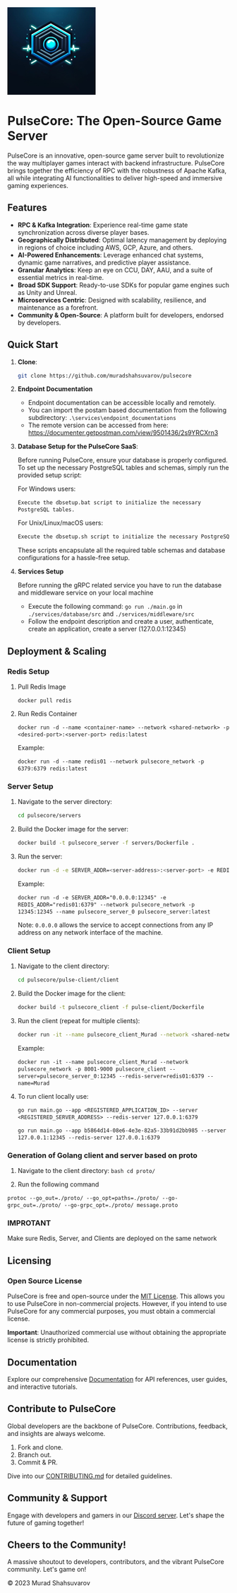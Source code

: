 <img src="./assets/logo.jpg" alt="PulseCore Logo" width="200"/>

# PulseCore: The Open-Source Game Server

PulseCore is an innovative, open-source game server built to revolutionize the way multiplayer games interact with backend infrastructure. PulseCore brings together the efficiency of RPC with the robustness of Apache Kafka, all while integrating AI functionalities to deliver high-speed and immersive gaming experiences.

## Features

- **RPC & Kafka Integration**: Experience real-time game state synchronization across diverse player bases.
- **Geographically Distributed**: Optimal latency management by deploying in regions of choice including AWS, GCP, Azure, and others.
- **AI-Powered Enhancements**: Leverage enhanced chat systems, dynamic game narratives, and predictive player assistance.
- **Granular Analytics**: Keep an eye on CCU, DAY, AAU, and a suite of essential metrics in real-time.
- **Broad SDK Support**: Ready-to-use SDKs for popular game engines such as Unity and Unreal.
- **Microservices Centric**: Designed with scalability, resilience, and maintenance as a forefront.
- **Community & Open-Source**: A platform built for developers, endorsed by developers.

## Quick Start

1. **Clone**:
   ```bash
   git clone https://github.com/muradshahsuvarov/pulsecore
   ```

2. **Endpoint Documentation**

    - Endpoint documentation can be accessible locally and remotely.
    - You can import the postam based documentation from the following subdirectory: `.\services\endpoint_documentations`
    - The remote version can be accessed from here: https://documenter.getpostman.com/view/9501436/2s9YRCXrn3

3. **Database Setup for the PulseCore SaaS**:
   
   Before running PulseCore, ensure your database is properly configured. To set up the necessary PostgreSQL tables and schemas, simply run the provided setup script:

   For Windows users:
   ```
   Execute the dbsetup.bat script to initialize the necessary PostgreSQL tables.
   ```

   For Unix/Linux/macOS users:
   ```bash
   Execute the dbsetup.sh script to initialize the necessary PostgreSQL tables.
   ```

   These scripts encapsulate all the required table schemas and database configurations for a hassle-free setup.

4. **Services Setup**

    Before running the gRPC related service you have to run the database and middleware service on your local machine

    - Execute the following command: `go run ./main.go` in `./services/database/src` and `./services/middleware/src`
    - Follow the endpoint description and create a user, authenticate, create an application, create a server (127.0.0.1:12345)

## Deployment & Scaling

### Redis Setup

1. Pull Redis Image
   ```
   docker pull redis
   ```

2. Run Redis Container
   ```
   docker run -d --name <container-name> --network <shared-network> -p <desired-port>:<server-port> redis:latest
   ```
   Example:
   ```
   docker run -d --name redis01 --network pulsecore_network -p 6379:6379 redis:latest
   ```

### Server Setup

1. Navigate to the server directory:
    ```bash
    cd pulsecore/servers
    ```

2. Build the Docker image for the server:
    ```bash
    docker build -t pulsecore_server -f servers/Dockerfile .
    ```

3. Run the server:
    ```bash
    docker run -d -e SERVER_ADDR=<server-address>:<server-port> -e REDIS_ADDR=<redis-address> --network <shared-docker-network> -p <desired-port>:<server-port> --name <container-name> pulsecore_server:latest
    ```
    Example:
    ```
    docker run -d -e SERVER_ADDR="0.0.0.0:12345" -e REDIS_ADDR="redis01:6379" --network pulsecore_network -p 12345:12345 --name pulsecore_server_0 pulsecore_server:latest
    ```
    Note: `0.0.0.0` allows the service to accept connections from any IP address on any network interface of the machine.

### Client Setup

1. Navigate to the client directory:
    ```bash
    cd pulsecore/pulse-client/client
    ```

2. Build the Docker image for the client:
    ```bash
    docker build -t pulsecore_client -f pulse-client/Dockerfile 
    ```

3. Run the client (repeat for multiple clients):
    ```bash
    docker run -it --name pulsecore_client_Murad --network <shared-network> -p <desired-port>:<server-port> pulsecore_client --server=<container-name>:<container-port> --redis-server=<redis-container>:<redis-port> --name=Murad
    ```
    Example:
    ```
    docker run -it --name pulsecore_client_Murad --network pulsecore_network -p 8001-9000 pulsecore_client --server=pulsecore_server_0:12345 --redis-server=redis01:6379 --name=Murad
    ```
	
4. To run client locally use:

	```
    go run main.go --app <REGISTERED_APPLICATION_ID> --server <REGISTERED_SERVER_ADDRESS> --redis-server 127.0.0.1:6379
    ```

    ```
	go run main.go --app b5864d14-08e6-4e3e-82a5-33b91d2bb985 --server 127.0.0.1:12345 --redis-server 127.0.0.1:6379
	```


### Generation of Golang client and server based on proto
   1. Navigate to the client directory:
    ```bash
    cd proto/
    ```

   2. Run the following command
   ```
   protoc --go_out=./proto/ --go_opt=paths=./proto/ --go-grpc_out=./proto/ --go-grpc_opt=./proto/ message.proto
   ```

### IMPROTANT

   Make sure Redis, Server, and Clients are deployed on the same network


## Licensing

### Open Source License

PulseCore is free and open-source under the [MIT License](LICENSE). This allows you to use PulseCore in non-commercial projects. However, if you intend to use PulseCore for any commercial purposes, you must obtain a commercial license.

**Important**: Unauthorized commercial use without obtaining the appropriate license is strictly prohibited.

## Documentation

Explore our comprehensive [Documentation](/docs) for API references, user guides, and interactive tutorials.

## Contribute to PulseCore

Global developers are the backbone of PulseCore. Contributions, feedback, and insights are always welcome.

1. Fork and clone.
2. Branch out.
3. Commit & PR.

Dive into our [CONTRIBUTING.md](/community/CONTRIBUTING.md) for detailed guidelines.

## Community & Support

Engage with developers and gamers in our [Discord server](#). Let's shape the future of gaming together!

## Cheers to the Community!

A massive shoutout to developers, contributors, and the vibrant PulseCore community. Let's game on!

© 2023 Murad Shahsuvarov
